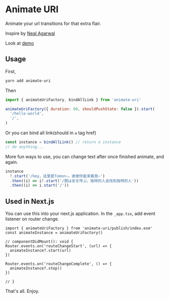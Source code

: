 # Animate URI

Animate your url transitions for that extra flair.

Inspire by [Neal Agarwal](https://twitter.com/nealagarwal/status/1293578708247248897)

Look at [demo](https://innei.github.io/animate-uri/)

## Usage

First,

```sh
yarn add animate-uri
```

Then

```js
import { animateUriFactory, bindAllLink } from 'animate-uri'

animateUriFactory({ duration: 60, shouldPushState: false }).start(
  '/hello-world',
  '/',
)
```

Or you can bind all link(should in `a` tag href)

```js
const instance = bindAllLink() // return a instance
// do anything...
```

More fun ways to use, you can change text after once finished animate, and again.

```ts
instance
  ?.start('/hey，这里是Tomon~。谢谢你能来看我~')
  .then((i) => i?.start('/類は友を呼ぶ，独特的人会找到独特的人'))
  .then((i) => i.start('/'))
```

## Used in Next.js

You can use this into your next.js application. In the `_app.tsx`, add event listener on router change.

```tsx
import { animateUriFactory } from 'animate-uri/publish/index.esm'
const animateInstance = animateUriFactory()

// componentDidMount(): void {
Router.events.on('routeChangeStart', (url) => {
  animateInstance?.start(url)
})

Router.events.on('routeChangeComplete', () => {
  animateInstance?.stop()
})

// }
```

That's all. Enjoy.
